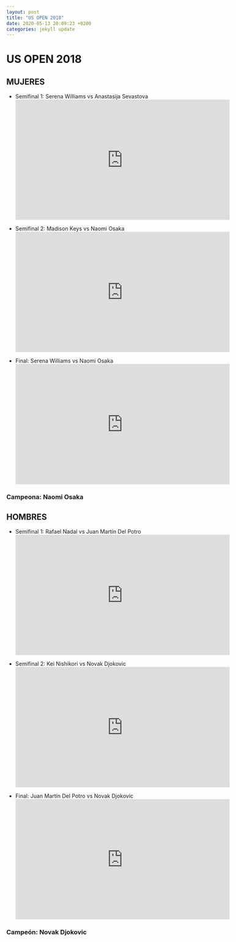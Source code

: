 ```yaml
---
layout: post
title: "US OPEN 2018"
date: 2020-05-13 20:09:23 +0200
categories: jekyll update
---
```


# US OPEN 2018

## MUJERES

- Semifinal 1: Serena Williams vs Anastasija Sevastova <iframe width="560" height="315" src="https://www.youtube.com/embed/uB0PsFsqSxA" frameborder="0" allow="accelerometer; autoplay; encrypted-media; gyroscope; picture-in-picture" allowfullscreen></iframe>

- Semifinal 2: Madison Keys vs Naomi Osaka <iframe width="560" height="315" src="https://www.youtube.com/embed/t-aNog5Ha1Q" frameborder="0" allow="accelerometer; autoplay; encrypted-media; gyroscope; picture-in-picture" allowfullscreen></iframe>

- Final: Serena Williams vs Naomi Osaka <iframe width="560" height="315" src="https://www.youtube.com/embed/aFWwO7RR2QM" frameborder="0" allow="accelerometer; autoplay; encrypted-media; gyroscope; picture-in-picture" allowfullscreen></iframe>

### Campeona: Naomi Osaka

## HOMBRES

- Semifinal 1: Rafael Nadal vs Juan Martín Del Potro <iframe width="560" height="315" src="https://www.youtube.com/embed/tSu71KfjUMQ" frameborder="0" allow="accelerometer; autoplay; encrypted-media; gyroscope; picture-in-picture" allowfullscreen></iframe>

- Semifinal 2: Kei Nishikori vs Novak Djokovic <iframe width="560" height="315" src="https://www.youtube.com/embed/0od4HBnR3No" frameborder="0" allow="accelerometer; autoplay; encrypted-media; gyroscope; picture-in-picture" allowfullscreen></iframe>

- Final: Juan Martín Del Potro vs Novak Djokovic <iframe width="560" height="315" src="https://www.youtube.com/embed/cl95jJEA7Kc" frameborder="0" allow="accelerometer; autoplay; encrypted-media; gyroscope; picture-in-picture" allowfullscreen></iframe>

### Campeón: Novak Djokovic
